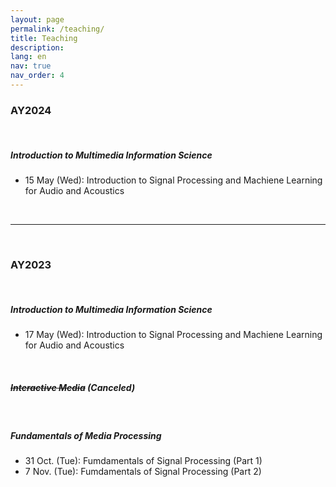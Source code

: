 ```yaml
---
layout: page
permalink: /teaching/
title: Teaching
description:
lang: en 
nav: true
nav_order: 4
---
```


### AY2024

<br />

##### Introduction to Multimedia Information Science
- 15 May (Wed): Introduction to Signal Processing and Machiene Learning for Audio and Acoustics

<br />

---

<br />

### AY2023

<br />

##### Introduction to Multimedia Information Science
- 17 May (Wed): Introduction to Signal Processing and Machiene Learning for Audio and Acoustics

<br />

##### ~~Interactive Media~~ (Canceled)

<br />

##### Fundamentals of Media Processing
- 31 Oct. (Tue): Fumdamentals of Signal Processing (Part 1) [<i class="fas fa-file-powerpoint"></i>](/assets/pdf/teaching/fund-media-proc2023-1.pdf)
- 7 Nov. (Tue): Fumdamentals of Signal Processing (Part 2) [<i class="fas fa-file-powerpoint"></i>](/assets/pdf/teaching/fund-media-proc2023-2.pdf)

<br />